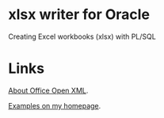 # xlsx writer for Oracle

Creating Excel workbooks (xlsx) with PL/SQL

# Links

[About Office Open XML](https://github.com/ReneNyffenegger/about-Office-Open-XML).

[Examples on my homepage](http://renenyffenegger.ch/Oracle/Libraries/xlsx-writer.html).
